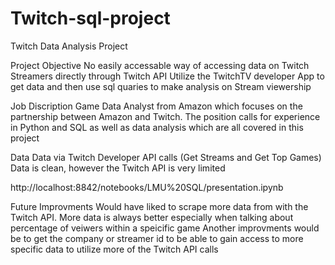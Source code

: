 # Twitch-sql-project

Twitch Data Analysis Project

Project Objective
  No easily accessable way of accessing data on Twitch Streamers directly through Twitch API
  Utilize the TwitchTV developer App to get data and then use sql quaries to make analysis on Stream viewership

Job Discription
  Game Data Analyst from Amazon which focuses on the partnership between Amazon and Twitch. 
  The position calls for experience in Python and SQL as well as data analysis which are all covered in this project
  
Data
  Data via Twitch Developer API calls (Get Streams and Get Top Games)
  Data is clean, however the Twitch API is very limited 

http://localhost:8842/notebooks/LMU%20SQL/presentation.ipynb

Future Improvments
  Would have liked to scrape more data from with the Twitch API. More data is always better especially when talking about percentage of veiwers within a speicific game
  Another improvments would be to get the company or streamer id to be able to gain access to more specific data to utilize more of the Twitch API calls

